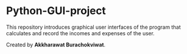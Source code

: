 # Python-GUI-project

This repository introduces graphical user interfaces of the program that calculates and record the incomes and expenses of the user.

Created by **Akkharawat Burachokviwat**.
